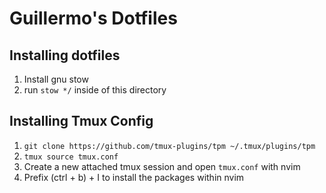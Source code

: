 # Guillermo's Dotfiles

## Installing dotfiles
1. Install gnu stow
2. run `stow */` inside of this directory

## Installing Tmux Config
1. `git clone https://github.com/tmux-plugins/tpm ~/.tmux/plugins/tpm`
2. `tmux source tmux.conf`
3. Create a new attached tmux session and open `tmux.conf` with nvim
4. Prefix (ctrl + b) + I to install the packages within nvim

